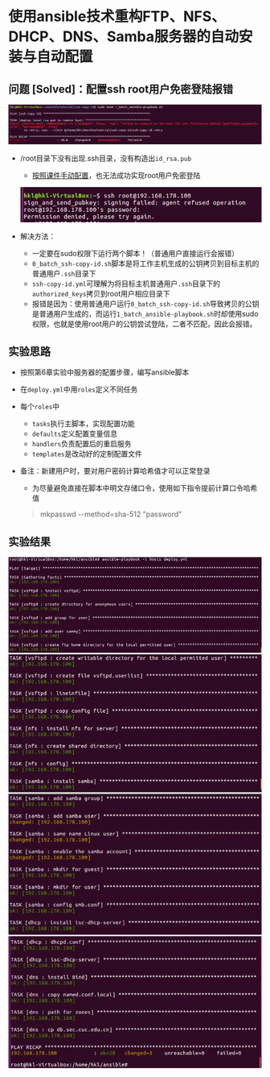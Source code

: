 # 使用ansible技术重构FTP、NFS、DHCP、DNS、Samba服务器的自动安装与自动配置

## 问题 [Solved]：配置ssh root用户免密登陆报错

![](img/tr0.png)

- /root目录下没有出现.ssh目录，没有构造出`id_rsa.pub`
    - [按照课件手动配置](http://sec.cuc.edu.cn/huangwei/course/LinuxSysAdmin/chap0x08.md.html#/12/2)，也无法成功实现root用户免密登陆

    ![](img/tr1.png)

- 解决方法：
    - 一定要在sudo权限下运行两个脚本！（普通用户直接运行会报错）
    - `0_batch_ssh-copy-id.sh`脚本是将工作主机生成的公钥拷贝到目标主机的普通用户`.ssh`目录下
    - `ssh-copy-id.yml`可理解为将目标主机普通用户`.ssh`目录下的`authorized_keys`拷贝到root用户相应目录下
    - 报错是因为：使用普通用户运行`0_batch_ssh-copy-id.sh`导致拷贝的公钥是普通用户生成的，而运行`1_batch_ansible-playbook.sh`时却使用sudo权限，也就是使用root用户的公钥尝试登陆，二者不匹配，因此会报错。

## 实验思路

- 按照第6章实验中服务器的配置步骤，编写ansible脚本
- 在`deploy.yml`中用`roles`定义不同任务
- 每个`roles`中
    - `tasks`执行主脚本，实现配置功能
    - `defaults`定义配置变量信息
    - `handlers`负责配置后的重启服务
    - `templates`是改动好的定制配置文件

- 备注：新建用户时，要对用户密码计算哈希值才可以正常登录
    - 为尽量避免直接在脚本中明文存储口令，使用如下指令提前计算口令哈希值
    > mkpasswd --method=sha-512 "password"

## 实验结果

![](img/r1.png)
![](img/r2.png)
![](img/r3.png)
![](img/r4.png)
